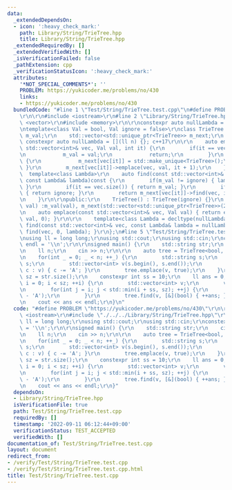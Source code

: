 ```yaml
---
data:
  _extendedDependsOn:
  - icon: ':heavy_check_mark:'
    path: Library/String/TrieTree.hpp
    title: Library/String/TrieTree.hpp
  _extendedRequiredBy: []
  _extendedVerifiedWith: []
  _isVerificationFailed: false
  _pathExtension: cpp
  _verificationStatusIcon: ':heavy_check_mark:'
  attributes:
    '*NOT_SPECIAL_COMMENTS*': ''
    PROBLEM: https://yukicoder.me/problems/no/430
    links:
    - https://yukicoder.me/problems/no/430
  bundledCode: "#line 1 \"Test/String/TrieTree.test.cpp\"\n#define PROBLEM \"https://yukicoder.me/problems/no/430\"\
    \r\n\r\n#include <iostream>\r\n#line 2 \"Library/String/TrieTree.hpp\"\n\r\n#include\
    \ <vector>\r\n#include <memory>\r\n\r\nconstexpr auto nullLambda = [](int n) {};\r\
    \ntemplate<class Val = bool, Val ignore = false>\r\nclass TrieTree {\r\n    Val\
    \ m_val;\r\n    std::vector<std::unique_ptr<TrieTree>> m_next;\r\n    //static\
    \ constexpr auto nullLambda = [](ll n) {}; c++17\r\n\r\n    auto emplace(const\
    \ std::vector<int>& vec, Val val, int it) {\r\n        if(it == vec.size()) {\r\
    \n            m_val = val;\r\n            return;\r\n        }\r\n        if(!m_next[vec[it]])\
    \ {\r\n            m_next[vec[it]] = std::make_unique<TrieTree>();\r\n       \
    \ }\r\n        m_next[vec[it]]->emplace(vec, val, it + 1);\r\n    }\r\n\r\n  \
    \  template<class Lambda>\r\n    auto find(const std::vector<int>& vec, int it,\
    \ const Lambda& lambda)const {\r\n        if(m_val != ignore) { lambda(m_val);\
    \ }\r\n        if(it == vec.size()) { return m_val; }\r\n        if(!m_next[vec[it]])\
    \ { return ignore; }\r\n        return m_next[vec[it]]->find(vec, it + 1, lambda);\r\
    \n    }\r\n\r\npublic:\r\n    TrieTree() : TrieTree(ignore) {}\r\n    TrieTree(Val\
    \ val) :m_val(val), m_next(std::vector<std::unique_ptr<TrieTree>>(26)) {}\r\n\r\
    \n    auto emplace(const std::vector<int>& vec, Val val) { return emplace(vec,\
    \ val, 0); }\r\n\r\n    template<class Lambda = decltype(nullLambda)>\r\n    auto\
    \ find(const std::vector<int>& vec, const Lambda& lambda = nullLambda) { return\
    \ find(vec, 0, lambda); }\r\n};\n#line 5 \"Test/String/TrieTree.test.cpp\"\n\r\
    \nusing ll = long long;\r\nusing std::cout;\r\nusing std::cin;\r\nconstexpr char\
    \ endl = '\\n';\r\n\r\nsigned main() {\r\n    std::string str;\r\n    cin >> str;\r\
    \n    ll n;\r\n    cin >> n;\r\n\r\n    auto tree = TrieTree<bool, false>();\r\
    \n    for(int _ = 0; _ < n; ++_) {\r\n        std::string s;\r\n        cin >>\
    \ s;\r\n        std::vector<int> v(s.begin(), s.end());\r\n        for(auto&&\
    \ c : v) { c -= 'A'; }\r\n        tree.emplace(v, true);\r\n    }\r\n\r\n    int\
    \ sz = str.size();\r\n    constexpr int ss = 10;\r\n    ll ans = 0;\r\n    for(int\
    \ i = 0; i < sz; ++i) {\r\n        std::vector<int> v;\r\n        v.reserve(ss);\r\
    \n        for(int j = i; j < std::min(i + ss, sz); ++j) {\r\n            v.emplace_back(str[j]\
    \ - 'A');\r\n        }\r\n        tree.find(v, [&](bool) { ++ans; });\r\n    }\r\
    \n    cout << ans << endl;\r\n}\n"
  code: "#define PROBLEM \"https://yukicoder.me/problems/no/430\"\r\n\r\n#include\
    \ <iostream>\r\n#include \"./../../Library/String/TrieTree.hpp\"\r\n\r\nusing\
    \ ll = long long;\r\nusing std::cout;\r\nusing std::cin;\r\nconstexpr char endl\
    \ = '\\n';\r\n\r\nsigned main() {\r\n    std::string str;\r\n    cin >> str;\r\
    \n    ll n;\r\n    cin >> n;\r\n\r\n    auto tree = TrieTree<bool, false>();\r\
    \n    for(int _ = 0; _ < n; ++_) {\r\n        std::string s;\r\n        cin >>\
    \ s;\r\n        std::vector<int> v(s.begin(), s.end());\r\n        for(auto&&\
    \ c : v) { c -= 'A'; }\r\n        tree.emplace(v, true);\r\n    }\r\n\r\n    int\
    \ sz = str.size();\r\n    constexpr int ss = 10;\r\n    ll ans = 0;\r\n    for(int\
    \ i = 0; i < sz; ++i) {\r\n        std::vector<int> v;\r\n        v.reserve(ss);\r\
    \n        for(int j = i; j < std::min(i + ss, sz); ++j) {\r\n            v.emplace_back(str[j]\
    \ - 'A');\r\n        }\r\n        tree.find(v, [&](bool) { ++ans; });\r\n    }\r\
    \n    cout << ans << endl;\r\n}"
  dependsOn:
  - Library/String/TrieTree.hpp
  isVerificationFile: true
  path: Test/String/TrieTree.test.cpp
  requiredBy: []
  timestamp: '2022-09-11 06:12:44+09:00'
  verificationStatus: TEST_ACCEPTED
  verifiedWith: []
documentation_of: Test/String/TrieTree.test.cpp
layout: document
redirect_from:
- /verify/Test/String/TrieTree.test.cpp
- /verify/Test/String/TrieTree.test.cpp.html
title: Test/String/TrieTree.test.cpp
---
```

